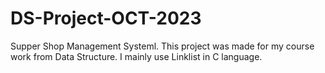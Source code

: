 # DS-Project-OCT-2023
Supper Shop Management Systeml.
This project was made for my course work from Data Structure. I mainly use Linklist in C language. 
